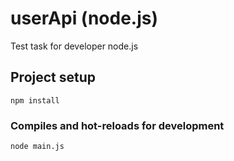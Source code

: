 # userApi (node.js)
Test task for developer node.js

## Project setup
```
npm install
```

### Compiles and hot-reloads for development
```
node main.js
```
